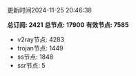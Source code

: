 更新时间2024-11-25 20:46:38

**总订阅: 2421**
**总节点: 17900**
**有效节点: 7585**
- v2ray节点: 4283
- trojan节点: 1449
- ss节点: 1848
- ssr节点: 5
